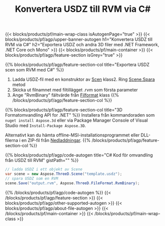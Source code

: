 ﻿---
title: Konvertera USDZ till RVM via C# 
description: Konvertera USDZ och andra 3D filer med .NET API
url: /sv/net/conversion/usdz-to-rvm/
family: 3d
platformtag: net
feature: conversion
informat: USDZ
outformat: RVM
otherformats: DRC ASE 3MF AMF GLTF OBJ DXF RVM 
---
{{< blocks/products/pf/main-wrap-class isAutogenPage="true" >}}
{{< blocks/products/pf/agp/upper-banner-autogen h1="Konvertera USDZ till RVM via C#" h2="Exportera USDZ och andra 3D filer med .NET Framework, .NET Core och Mono" >}}
{{< blocks/products/pf/main-container >}}
{{< blocks/products/pf/agp/feature-section isGrey="true" >}}

{{% blocks/products/pf/agp/feature-section-col title="Exportera USDZ scen som RVM med C#" %}}
1. Ladda USDZ-fil med en konstruktor av [Scen](https://apireference.aspose.com/3d/net/aspose.threed/scene) klass2. Ring [Scene.Spara](https://apireference.aspose.com/3d/net/aspose.threed/scene/methods/save/index) metod
3. Skicka ut filnamnet med filtillägget .rvm som första parameter
4. Ange "RvmBinary" fältvärde från [Filformat](https://apireference.aspose.com/3d/net/aspose.threed/fileformat/fields/index) klass
{{% /blocks/products/pf/agp/feature-section-col %}}

{{% blocks/products/pf/agp/feature-section-col title="3D Formatomvandling API for .NET" %}}
Installera från kommandoraden som ```nuget install Aspose.3d``` eller via Package Manager Console of Visual Studio med ```Install-Package Aspose.3D```.

Alternativt kan du hämta offline-MSI-installationsprogrammet eller DLL-filerna i en ZIP-fil från [Nedladdningar](https://releases.aspose.com/3d/net).
{{% /blocks/products/pf/agp/feature-section-col %}}

{{% blocks/products/pf/agp/code-autogen title="C# Kod för omvandling från USDZ till RVM" gistPath="" %}}
```cs
// ladda USDZ i ett objekt av Scene 
var scene = new Aspose.ThreeD.Scene("template.usdz");
// spara USDZ som en RVM 
scene.Save("output.rvm", Aspose.ThreeD.FileFormat.RvmBinary);

```
{{% /blocks/products/pf/agp/code-autogen %}}
{{< /blocks/products/pf/agp/feature-section >}}
{{< blocks/products/pf/agp/other-supported-autogen >}}
{{< blocks/products/pf/agp/about-file-autogen >}}
{{< /blocks/products/pf/main-container >}}
{{< /blocks/products/pf/main-wrap-class >}}